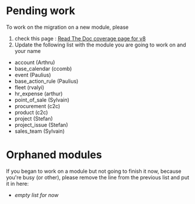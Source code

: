 # Pending work
To work on the migration on a new module, please 

1. check this page : [Read The Doc coverage page for v8](https://doc.therp.nl/openupgrade/modules70-80.html)
2. Update the following list with the module you are going to work on and your name


* account (Arthru)
* base_calendar (ccomb)
* event (Paulius)
* base_action_rule (Paulius)
* fleet (rvalyi)
* hr_expense (arthur)
* point_of_sale (Sylvain)
* procurement (c2c)
* product (c2c)
* project (Stefan)
* project_issue (Stefan)
* sales_team (Sylvain)

# Orphaned modules
If you began to work on a module but not going to finish it now, because you're busy (or other), please remove the line from the previous list and put it in here:

* _empty list for now_